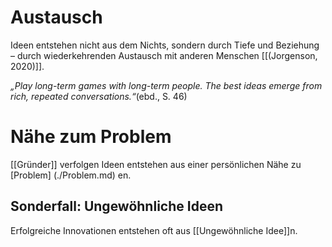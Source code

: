 # Austausch

Ideen entstehen nicht aus dem Nichts, sondern durch Tiefe und Beziehung – durch wiederkehrenden Austausch mit anderen Menschen [[(Jorgenson, 2020)]].

_„Play long-term games with long-term people. The best ideas emerge from rich, repeated conversations.“_(ebd., S. 46)

# Nähe zum Problem

[[Gründer]] verfolgen Ideen entstehen aus einer persönlichen Nähe zu [Problem] (./Problem.md) en.

## Sonderfall: Ungewöhnliche Ideen

Erfolgreiche Innovationen entstehen oft aus [[Ungewöhnliche Idee]]n.
